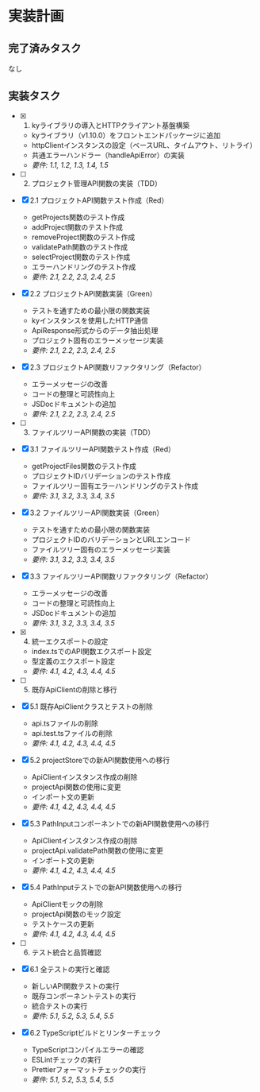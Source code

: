 # 実装計画

## 完了済みタスク

なし

## 実装タスク

- [x] 1. kyライブラリの導入とHTTPクライアント基盤構築
  - kyライブラリ（v1.10.0）をフロントエンドパッケージに追加
  - httpClientインスタンスの設定（ベースURL、タイムアウト、リトライ）
  - 共通エラーハンドラー（handleApiError）の実装
  - _要件: 1.1, 1.2, 1.3, 1.4, 1.5_

- [ ] 2. プロジェクト管理API関数の実装（TDD）
- [x] 2.1 プロジェクトAPI関数テスト作成（Red）
  - getProjects関数のテスト作成
  - addProject関数のテスト作成
  - removeProject関数のテスト作成
  - validatePath関数のテスト作成
  - selectProject関数のテスト作成
  - エラーハンドリングのテスト作成
  - _要件: 2.1, 2.2, 2.3, 2.4, 2.5_

- [x] 2.2 プロジェクトAPI関数実装（Green）
  - テストを通すための最小限の関数実装
  - kyインスタンスを使用したHTTP通信
  - ApiResponse形式からのデータ抽出処理
  - プロジェクト固有のエラーメッセージ実装
  - _要件: 2.1, 2.2, 2.3, 2.4, 2.5_

- [x] 2.3 プロジェクトAPI関数リファクタリング（Refactor）
  - エラーメッセージの改善
  - コードの整理と可読性向上
  - JSDocドキュメントの追加
  - _要件: 2.1, 2.2, 2.3, 2.4, 2.5_

- [ ] 3. ファイルツリーAPI関数の実装（TDD）
- [x] 3.1 ファイルツリーAPI関数テスト作成（Red）
  - getProjectFiles関数のテスト作成
  - プロジェクトIDバリデーションのテスト作成
  - ファイルツリー固有エラーハンドリングのテスト作成
  - _要件: 3.1, 3.2, 3.3, 3.4, 3.5_

- [x] 3.2 ファイルツリーAPI関数実装（Green）
  - テストを通すための最小限の関数実装
  - プロジェクトIDのバリデーションとURLエンコード
  - ファイルツリー固有のエラーメッセージ実装
  - _要件: 3.1, 3.2, 3.3, 3.4, 3.5_

- [x] 3.3 ファイルツリーAPI関数リファクタリング（Refactor）
  - エラーメッセージの改善
  - コードの整理と可読性向上
  - JSDocドキュメントの追加
  - _要件: 3.1, 3.2, 3.3, 3.4, 3.5_

- [x] 4. 統一エクスポートの設定
  - index.tsでのAPI関数エクスポート設定
  - 型定義のエクスポート設定
  - _要件: 4.1, 4.2, 4.3, 4.4, 4.5_

- [ ] 5. 既存ApiClientの削除と移行
- [x] 5.1 既存ApiClientクラスとテストの削除
  - api.tsファイルの削除
  - api.test.tsファイルの削除
  - _要件: 4.1, 4.2, 4.3, 4.4, 4.5_

- [x] 5.2 projectStoreでの新API関数使用への移行
  - ApiClientインスタンス作成の削除
  - projectApi関数の使用に変更
  - インポート文の更新
  - _要件: 4.1, 4.2, 4.3, 4.4, 4.5_

- [x] 5.3 PathInputコンポーネントでの新API関数使用への移行
  - ApiClientインスタンス作成の削除
  - projectApi.validatePath関数の使用に変更
  - インポート文の更新
  - _要件: 4.1, 4.2, 4.3, 4.4, 4.5_

- [x] 5.4 PathInputテストでの新API関数使用への移行
  - ApiClientモックの削除
  - projectApi関数のモック設定
  - テストケースの更新
  - _要件: 4.1, 4.2, 4.3, 4.4, 4.5_

- [ ] 6. テスト統合と品質確認
- [x] 6.1 全テストの実行と確認
  - 新しいAPI関数テストの実行
  - 既存コンポーネントテストの実行
  - 統合テストの実行
  - _要件: 5.1, 5.2, 5.3, 5.4, 5.5_

- [x] 6.2 TypeScriptビルドとリンターチェック
  - TypeScriptコンパイルエラーの確認
  - ESLintチェックの実行
  - Prettierフォーマットチェックの実行
  - _要件: 5.1, 5.2, 5.3, 5.4, 5.5_
